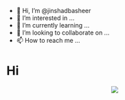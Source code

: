 - 👋 Hi, I’m @jinshadbasheer
- 👀 I’m interested in ...
- 🌱 I’m currently learning ...
- 💞️ I’m looking to collaborate on ...
- 📫 How to reach me ...

<!---
jinshadbasheer/jinshadbasheer is a ✨ special ✨ repository because its `README.md` (this file) appears on your GitHub profile.
You can click the Preview link to take a look at your changes.
--->

<h1>Hi</h1>
<div align="center">
<img src="https://github-readme-stats.vercel.app/api?username=mhdshebeeb&&count_private=true&show_icons=true&text_color=daf7dc&&theme=midnight-purple">
</div>
